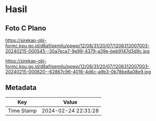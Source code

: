 # Hasil

## Foto C Plano

https://sirekap-obj-formc.kpu.go.id/d8af/pemilu/ppwp/12/08/31/20/07/1208312007003-20240215-000545--30a7eca7-9e99-4379-a39e-beb9147d3d9c.jpg

https://sirekap-obj-formc.kpu.go.id/d8af/pemilu/ppwp/12/08/31/20/07/1208312007003-20240215-000620--62867c96-4016-4d6c-a9b3-0b78be8a08e9.jpg


## Metadata

| Key        | Value               |
| ---------- | ------------------- |
| Time Stamp | 2024-02-24 22:31:28 |



